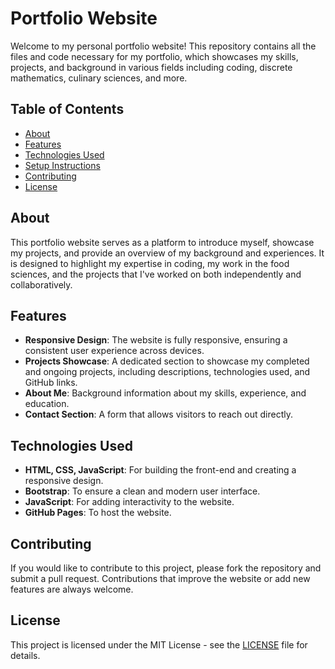 # Portfolio Website

Welcome to my personal portfolio website! This repository contains all the files and code necessary for my portfolio, which showcases my skills, projects, and background in various fields including coding, discrete mathematics, culinary sciences, and more.

## Table of Contents

- [About](#about)
- [Features](#features)
- [Technologies Used](#technologies-used)
- [Setup Instructions](#setup-instructions)
- [Contributing](#contributing)
- [License](#license)

## About

This portfolio website serves as a platform to introduce myself, showcase my projects, and provide an overview of my background and experiences. It is designed to highlight my expertise in coding, my work in the food sciences, and the projects that I've worked on both independently and collaboratively.

## Features

- **Responsive Design**: The website is fully responsive, ensuring a consistent user experience across devices.
- **Projects Showcase**: A dedicated section to showcase my completed and ongoing projects, including descriptions, technologies used, and GitHub links.
- **About Me**: Background information about my skills, experience, and education.
- **Contact Section**: A form that allows visitors to reach out directly.

## Technologies Used

- **HTML, CSS, JavaScript**: For building the front-end and creating a responsive design.
- **Bootstrap**: To ensure a clean and modern user interface.
- **JavaScript**: For adding interactivity to the website.
- **GitHub Pages**: To host the website.

## Contributing

If you would like to contribute to this project, please fork the repository and submit a pull request. Contributions that improve the website or add new features are always welcome.

## License

This project is licensed under the MIT License - see the [LICENSE](LICENSE) file for details.


